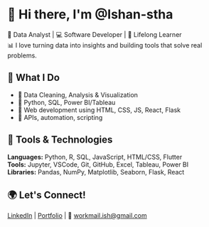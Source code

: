 # 👋 Hi there, I'm @Ishan-stha

🎯 Data Analyst | 💻 Software Developer | 🧠 Lifelong Learner  
📊 I love turning data into insights and building tools that solve real problems.

## 💼 What I Do
- 🧹 Data Cleaning, Analysis & Visualization
- 🧮 Python, SQL, Power BI/Tableau
- 🧰 Web development using HTML, CSS, JS, React, Flask
- 🧪 APIs, automation, scripting

## 🔧 Tools & Technologies
**Languages:** Python, R, SQL, JavaScript, HTML/CSS, Flutter  
**Tools:** Jupyter, VSCode, Git, GitHub, Excel, Tableau, Power BI  
**Libraries:** Pandas, NumPy, Matplotlib, Seaborn, Flask, React


## 🌍 Let's Connect!
[LinkedIn](https://www.linkedin.com/in/ishan-sth/) | [Portfolio](https://github.com/Ishan-stha) | 📧 workmail.ish@gmail.com

